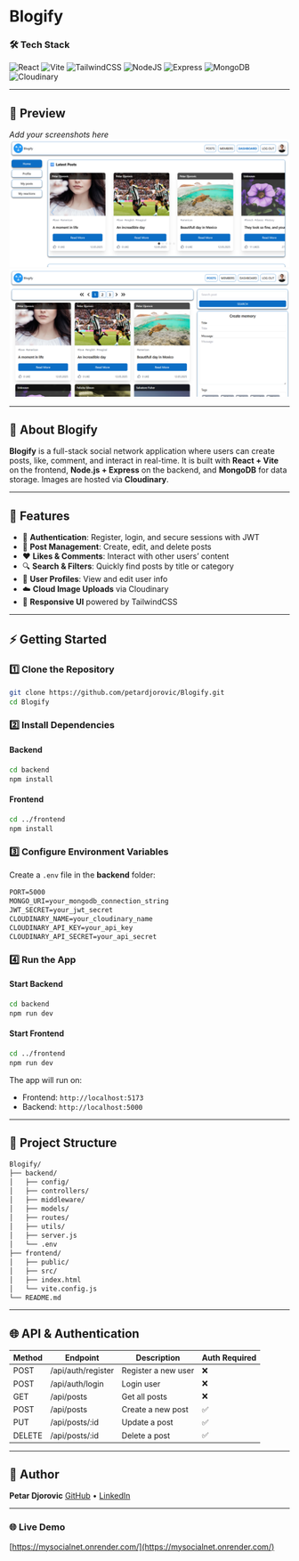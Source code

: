 # Blogify

### 🛠 Tech Stack

![React](https://img.shields.io/badge/Frontend-React-61DAFB?style=for-the-badge\&logo=react\&logoColor=white)
![Vite](https://img.shields.io/badge/Bundler-Vite-646CFF?style=for-the-badge\&logo=vite\&logoColor=white)
![TailwindCSS](https://img.shields.io/badge/Styling-TailwindCSS-38B2AC?style=for-the-badge\&logo=tailwind-css\&logoColor=white)
![NodeJS](https://img.shields.io/badge/Backend-Node.js-339933?style=for-the-badge\&logo=node.js\&logoColor=white)
![Express](https://img.shields.io/badge/Framework-Express-000000?style=for-the-badge\&logo=express\&logoColor=white)
![MongoDB](https://img.shields.io/badge/Database-MongoDB-47A248?style=for-the-badge\&logo=mongodb\&logoColor=white)
![Cloudinary](https://img.shields.io/badge/Storage-Cloudinary-3448C5?style=for-the-badge\&logo=cloudinary\&logoColor=white)

---

## 📸 Preview

*Add your screenshots here*
![Dashboard Preview](/frontend/public/dashboardpage.png)
![Posts Preview](/frontend/public/postspage.png)

---

## 📌 About Blogify

**Blogify** is a full-stack social network application where users can create posts, like, comment, and interact in real-time. It is built with **React + Vite** on the frontend, **Node.js + Express** on the backend, and **MongoDB** for data storage. Images are hosted via **Cloudinary**.

---

## 🚀 Features

* 🔐 **Authentication**: Register, login, and secure sessions with JWT
* 📝 **Post Management**: Create, edit, and delete posts
* ❤️ **Likes & Comments**: Interact with other users’ content
* 🔍 **Search & Filters**: Quickly find posts by title or category
* 👤 **User Profiles**: View and edit user info
* ☁️ **Cloud Image Uploads** via Cloudinary
* 📱 **Responsive UI** powered by TailwindCSS

---

## ⚡ Getting Started

### 1️⃣ Clone the Repository

```bash
git clone https://github.com/petardjorovic/Blogify.git
cd Blogify
```

### 2️⃣ Install Dependencies

#### Backend

```bash
cd backend
npm install
```

#### Frontend

```bash
cd ../frontend
npm install
```

### 3️⃣ Configure Environment Variables

Create a `.env` file in the **backend** folder:

```env
PORT=5000
MONGO_URI=your_mongodb_connection_string
JWT_SECRET=your_jwt_secret
CLOUDINARY_NAME=your_cloudinary_name
CLOUDINARY_API_KEY=your_api_key
CLOUDINARY_API_SECRET=your_api_secret
```

### 4️⃣ Run the App

#### Start Backend

```bash
cd backend
npm run dev
```

#### Start Frontend

```bash
cd ../frontend
npm run dev
```

The app will run on:

* Frontend: `http://localhost:5173`
* Backend: `http://localhost:5000`

---

## 📂 Project Structure

```
Blogify/
├── backend/
│   ├── config/
│   ├── controllers/
│   ├── middleware/
│   ├── models/
│   ├── routes/
│   ├── utils/
│   ├── server.js
│   └── .env
├── frontend/
│   ├── public/
│   ├── src/
│   ├── index.html
│   └── vite.config.js
└── README.md
```

---

## 🌐 API & Authentication

| Method | Endpoint           | Description         | Auth Required |
| ------ | ------------------ | ------------------- | ------------- |
| POST   | /api/auth/register | Register a new user | ❌             |
| POST   | /api/auth/login    | Login user          | ❌             |
| GET    | /api/posts         | Get all posts       | ❌             |
| POST   | /api/posts         | Create a new post   | ✅             |
| PUT    | /api/posts/\:id    | Update a post       | ✅             |
| DELETE | /api/posts/\:id    | Delete a post       | ✅             |

---

## 👤 Author

**Petar Djorovic**
[GitHub](https://github.com/petardjorovic) • [LinkedIn](https://linkedin.com/in/petar-djorovic)

---

### 🌐 Live Demo

[https://mysocialnet.onrender.com/](https://mysocialnet.onrender.com/)
